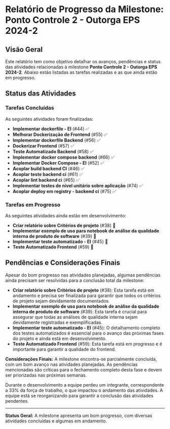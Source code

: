# Relatório de Progresso da Milestone: Ponto Controle 2 - Outorga EPS 2024-2

## Visão Geral
Este relatório tem como objetivo detalhar os avanços, pendências e status das atividades relacionadas à milestone **Ponto Controle 2 - Outorga EPS 2024-2**. Abaixo estão listadas as tarefas realizadas e as que ainda estão em progresso.

## Status das Atividades

### Tarefas Concluídas
As seguintes atividades foram finalizadas:

- **Implementar dockerfile - EI** (#44) ✅
- **Melhorar Dockerização de Frontend** (#55) ✅
- **Implementar dockerfile Backend** (#56) ✅
- **Dockerizar Frontend** (#57) ✅
- **Teste Automatizado Backend** (#58) ✅
- **Implementar docker compose backend** (#66) ✅
- **Implementar Docker Compose - EI** (#52) ✅
- **Acoplar build backend CI** (#46) ✅
- **Acoplar teste backend ci** (#61) ✅
- **Acoplar lint backend ci** (#65) ✅
- **Implementar testes de nível unitário sobre aplicação** (#74) ✅
- **Acoplar deploy em registry - backend ci** (#75) ✅

### Tarefas em Progresso
As seguintes atividades ainda estão em desenvolvimento:

- **Criar relatório sobre Critérios de projeto** (#38) 🚧
- **Implementar exemplo de uso para notebook de análise da qualidade interna de produto de software** (#39) 🚧
- **Implementar teste automatizado - EI** (#45) 🚧
- **Teste Automatizado Frontend** (#59) 🚧

## Pendências e Considerações Finais
Apesar do bom progresso nas atividades planejadas, algumas pendências ainda precisam ser resolvidas para a conclusão total da milestone:

- **Criar relatório sobre Critérios de projeto** (#38): Esta tarefa está em andamento e precisa ser finalizada para garantir que todos os critérios de projeto sejam devidamente documentados.
- **Implementar exemplo de uso para notebook de análise da qualidade interna de produto de software** (#39): Esta tarefa é crucial para assegurar que todas as análises de qualidade interna sejam devidamente registradas e exemplificadas.
- **Implementar teste automatizado - EI** (#45): O detalhamento completo dos testes automatizados é essencial para o avanço das próximas fases do projeto e ainda está em desenvolvimento.
- **Teste Automatizado Frontend** (#59): Esta tarefa está em progresso e é importante para garantir a qualidade do frontend.

**Considerações Finais:** A milestone encontra-se parcialmente concluída, com um bom avanço nas atividades planejadas. As pendências mencionadas são críticas para o fechamento completo desta fase e devem ser priorizadas nas próximas semanas.

Durante o desenvolvimento a equipe perdeu um integrante, correspondente a 33% da força de trabalho, o que impactou o andamento das atividades. A equipe está se reorganizando para garantir a conclusão das atividades pendentes.

---
**Status Geral:** A milestone apresenta um bom progresso, com diversas atividades concluídas e algumas em andamento.

